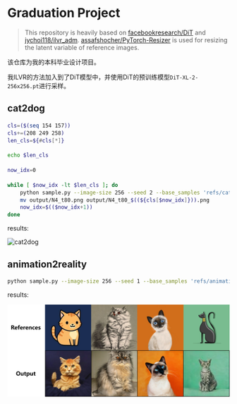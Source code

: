 # Graduation Project

> This repository is heavily based on [facebookresearch/DiT](https://github.com/facebookresearch/DiT) and [jychoi118/ilvr_adm](https://github.com/jychoi118/ilvr_adm). [assafshocher/PyTorch-Resizer](https://github.com/assafshocher/PyTorch-Resizer) is used for resizing the latent variable of reference images.

该仓库为我的本科毕业设计项目。

我ILVR的方法加入到了DiT模型中，并使用DiT的预训练模型`DiT-XL-2-256x256.pt`进行采样。

## cat2dog

```bash
cls=($(seq 154 157))
cls+=(208 249 258)
len_cls=${#cls[*]}

echo $len_cls

now_idx=0

while [ $now_idx -lt $len_cls ]; do
    python sample.py --image-size 256 --seed 2 --base_samples 'refs/cat' --down_N 4 --range_t 80 --cls_labels $((${cls[$now_idx]})) $((${cls[$now_idx]})) $((${cls[$now_idx]})) $((${cls[$now_idx]}))
    mv output/N4_t80.png output/N4_t80_$((${cls[$now_idx]})).png
    now_idx=$(($now_idx+1))
done
```

results:

![cat2dog](./visuals/cat2dog.png)

## animation2reality

```bash
python sample.py --image-size 256 --seed 1 --base_samples 'refs/animation' --down_N 2 --range_t 95 --cls_labels 281 283 284 285
```

results:

![animation2reality](./visuals/animation2reality.png)